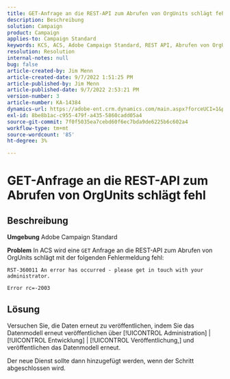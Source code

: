 ```yaml
---
title: GET-Anfrage an die REST-API zum Abrufen von OrgUnits schlägt fehl
description: Beschreibung
solution: Campaign
product: Campaign
applies-to: Campaign Standard
keywords: KCS, ACS, Adobe Campaign Standard, REST API, Abrufen von OrgUnits, Fail, Republish, Datenmodell
resolution: Resolution
internal-notes: null
bug: false
article-created-by: Jim Menn
article-created-date: 9/7/2022 1:51:25 PM
article-published-by: Jim Menn
article-published-date: 9/7/2022 2:53:21 PM
version-number: 3
article-number: KA-14384
dynamics-url: https://adobe-ent.crm.dynamics.com/main.aspx?forceUCI=1&pagetype=entityrecord&etn=knowledgearticle&id=f6147927-b42e-ed11-9db1-0022480866ad
exl-id: 8be8b1ac-c955-479f-a435-5860cadd05a4
source-git-commit: 7f0f5035ea7cebd60f6ec7bda9de6225b6c602a4
workflow-type: tm+mt
source-wordcount: '85'
ht-degree: 3%

---
```


# GET-Anfrage an die REST-API zum Abrufen von OrgUnits schlägt fehl

## Beschreibung


<b>Umgebung</b>
Adobe Campaign Standard

<b>Problem</b>
In ACS wird eine `GET` Anfrage an die REST-API zum Abrufen von OrgUnits schlägt mit der folgenden Fehlermeldung fehl:


```
RST-360011 An error has occurred - please get in touch with your administrator.

Error rc=-2003
```



## Lösung


Versuchen Sie, die Daten erneut zu veröffentlichen, indem Sie das Datenmodell erneut veröffentlichen über [!UICONTROL Administration] | [!UICONTROL Entwicklung] | [!UICONTROL Veröffentlichung,] und veröffentlichen das Datenmodell erneut.

Der neue Dienst sollte dann hinzugefügt werden, wenn der Schritt abgeschlossen wird.
